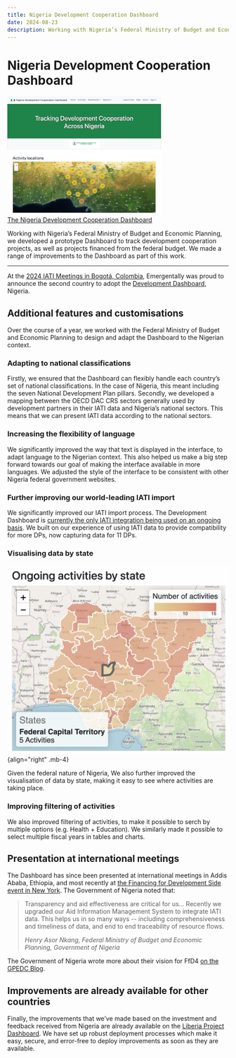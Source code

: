 ```yaml
---
title: Nigeria Development Cooperation Dashboard
date: 2024-08-23
description: Working with Nigeria’s Federal Ministry of Budget and Economic Planning, we developed a prototype Dashboard to track development cooperation projects, as well as projects financed from the federal budget. We made a range of improvements to the Dashboard as part of this work.
---
```


# Nigeria Development Cooperation Dashboard

<div class="text-center float-end mb-4 ms-3">
<a href="https://nigeria.emergentally.com">
<img
src="/nigeria-development-cooperation-dashboard.png"
width="350px" />
<br />The Nigeria Development Cooperation Dashboard
</a>
</div>

Working with Nigeria’s Federal Ministry of Budget and Economic Planning, we developed a prototype Dashboard to track development cooperation projects, as well as projects financed from the federal budget. We made a range of improvements to the Dashboard as part of this work.

---

At the [2024 IATI Meetings in Bogotá, Colombia](https://www.iaticonnect.org/Recap-MA-CE-2024), Emergentally was proud to announce the second country to adopt the [Development Dashboard](/development-dashboard), Nigeria.

## Additional features and customisations

Over the course of a year, we worked with the Federal Ministry of Budget and Economic Planning to design and adapt the Dashboard to the Nigerian context.

### Adapting to national classifications

Firstly, we ensured that the Dashboard can flexibly handle each country’s set of national classifications. In the case of Nigeria, this meant including the seven National Development Plan pillars. Secondly, we developed a mapping between the OECD DAC CRS sectors generally used by development partners in their IATI data and Nigeria’s national sectors. This means that we can present IATI data according to the national sectors.

### Increasing the flexibility of language

We significantly improved the way that text is displayed in the interface, to adapt language to the Nigerian context. This also helped us make a big step forward towards our goal of making the interface available in more languages. We adjusted the style of the interface to be consistent with other Nigeria federal government websites.

### Further improving our world-leading IATI import

We significantly improved our IATI import process. The Development Dashboard is [currently the only IATI integration being used on an ongoing basis](https://iatistandard.org/en/news/iati-holds-two-workshops-in-kigali-with-governments-and-aims-experts-to-progress-work-on-enabling-data-use/). We built on our experience of using IATI data to provide compatibility for more DPs, now capturing data for 11 DPs.

### Visualising data by state

![Nigeria Development Cooperation Dashboard: States](/nigeria-development-cooperation-dashboard-states.png){align="right" .mb-4}

Given the federal nature of Nigeria, We also further improved the visualisation of data by state, making it easy to see where activities are taking place.

### Improving filtering of activities

We also improved filtering of activities, to make it possible to serch by multiple options (e.g. Health + Education). We similarly made it possible to select multiple fiscal years in tables and charts.

## Presentation at international meetings

The Dashboard has since been presented at international meetings in Addis Ababa, Ethiopia, and most recently at [the Financing for Development Side event in New York](https://webtv.un.org/en/asset/k1z/k1ztj55mpz?kalturaStartTime=826). The Government of Nigeria noted that:

> Transparency and aid effectiveness are critical for us... Recently we upgraded our Aid Information Management System to integrate IATI data. This helps us in so many ways -- including comprehensiveness and timeliness of data, and end to end traceability of resource flows.
>
> *Henry Asor Nkang, Federal Ministry of Budget and Economic Planning, Government of Nigeria*

The Government of Nigeria wrote more about their vision for FfD4 [on the GPEDC Blog](https://www.effectivecooperation.org/topic/nigeria-ffd4).

## Improvements are already available for other countries

Finally, the improvements that we’ve made based on the investment and feedback received from Nigeria are already available on the [Liberia Project Dashboard](https://liberiaprojects.org). We have set up robust deployment processes which make it easy, secure, and error-free to deploy improvements as soon as they are available.
